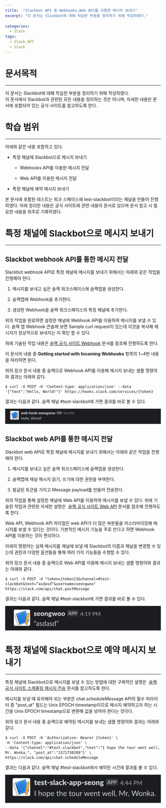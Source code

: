 ```yaml
---
title:  "Slackbot API 중 Webhooks,Web API를 이용한 메시지 보내기"
excerpt: "이 문서는 Slackbot에 대해 학습한 부분을 정리하기 위해 작성하였다."

categories:
  - Slack
tags:
  - Slack_API
  - Slack
---
```


문서목적
====

* * *

이 문서는 Slackbot에 대해 학습한 부분을 정리하기 위해 작성하였다.  
이 문서에서 Slackbot과 관련된 모든 내용을 정리하는 것은 아니며, 자세한 내용은 문서에 포함되어 있는 공식 사이트를 참고하도록 한다.

학습 범위
=====

* * *

아래와 같은 내용 포함하고 있다.

*   특정 채널에 Slackbot으로 메시지 보내기
    
    *   Webhooks API를 이용한 메시지 전달
        
    *   Web API를 이용한 메시지 전달
        
*   특정 채널에 예약 메시지 보내기
    

  

본 문서에 포함된 테스트는 워크 스페이스에 test-slackbot이라는 채널을 만들어 진행하였다. 아래 정리한 내용은 공식 사이트에 관련 내용이 문서로 있으며 문서 참고 시 필요한 내용을 위주로 기록하였다.

특정 채널에 Slackbot으로 메시지 보내기
=========================

* * *

Slackbot webhook API를 통한 메시지 전달
-------------------------------

Slackbot webhook API로 특정 채널에 메시지를 보내기 위해서는 아래와 같은 작업을 진행해야 한다.

1.  메시지를 보내고 싶은 슬랙 워크스페이스에 슬랙앱을 생성한다.
    
2.  슬랙앱에 Webhook을 추가한다.
    
3.  생성한 Webhook을 슬랙 워크스페이스의 특정 채널에 추가한다.
    

  

위의 작업을 완료하면 설정한 채널에 Webhook API를 이용하여 메시지를 보낼 수 있다. 슬랙 앱 Webhook 콘솔에 보면 Sample curl request이 있는데 이것을 복사해 메시지가 정상적으로 보내지는 지 확인 할 수 있다.

위에 기술된 작업 내용은 [슬랙 공식 사이트 Webhook](https://api.slack.com/messaging/webhooks) 문서를 참조해 진행하도록 한다.

이 문서의 내용 중 **Getting started with Incoming Webhooks** 항목의 1~4번 내용을 따라하면 된다.

위의 링크 문서 내용 중 슬랙으로 Webhook API를 이용해 메시지 보내는 샘플 명령어와 결과는 아래와 같다. 

```
$ curl -X POST -H 'Content-type: application/json' --data '{"text":"Hello, World!"}' https://hooks.slack.com/services/{token}

```

결과는 다음과 같다. 슬랙 채널 #test-slackbot에 가면 결과를 바로 볼 수 있다. 

![](/assets/images/webhook1.jpg)

Slackbot web API를 통한 메시지 전달
---------------------------

Slackbot web API로 특정 채널에 메시지를 보내기 위해서는 아래와 같은 작업을 진행해야 한다.

1.  메시지를 보내고 싶은 슬랙 워크스페이스에 슬랙앱을 생성한다.
    
2.  슬랙앱에 채널 메시지 읽기, 쓰기에 대한 권한을 부여한다.
    
3.  발급된 토큰을 가지고 Message payload를 만들어 전송한다.
    

  

위의 작업을 통해 설정한 채널에 Web API를 이용하여 메시지를 보낼 수 있다. 위에 기술된 작업과 관련된 자세한 설명은  [슬랙 공식 사이트 Web API](https://api.slack.com/messaging/sending) 문서를 참조해 진행하도록 한다.

Web API, Webhook API 차이점은 web API가 더 많은 부분들을 커스터마이징해 메시지를 보낼 수 있다는 것이다. 기본적인 메시지 기능을 주로 쓴다고 하면 Webhook API를 이용하는 것이 편리하다.

아래의 명령어는 실제 메시지를 채널에 보낼 때 Slackbot의 이름과 채널을 변경할 수 있는데 권한과 다양한 옵션들을 통해 여러 가지 기능들을 수행할 수 있다.

위의 링크 문서 내용 중 슬랙으로 Web API를 이용해 메시지 보내는 샘플 명령어와 결과는 아래와 같다. 

```
$ curl -X POST -d "token={token}3&channel=#test-slackbot&text=“asdasd”&username=seongwoo" https://slack.com/api/chat.postMessage

```

결과는 다음과 같다. 슬랙 채널 #test-slackbot에 가면 결과를 바로 볼 수 있다. 

![](/assets/images/webhook2.jpg)

특정 채널에 Slackbot으로 예약 메시지 보내기
============================

* * *

특정 채널에 Slackbot으로 메시지를 보낼 수 있는 방법에 대한 구체적인 설명은  [슬랙 공식 사이트 스케줄링 메시지 전송](https://api.slack.com/messaging/scheduling) 문서를 참고하도록 한다.

메시지를 보낼 때 유의해야 되는 부분은 chat.scheduleMessage API의 필수 파라미터 중 "post\_at" 필드는 Unix EPOCH timestamp이므로 메시지 예약하고자 하는 시간을 Unix EPOCH timestamp으로 변환해 값을 넣어야 한다는 것이다.

위의 링크 문서 내용 중 슬랙으로 예약된 메시지를 보내는 샘플 명령어와 결과는 아래와 같다. 

```
$ curl -X POST -H 'Authorization: Bearer {token}' \
-H 'Content-type: application/json' \
--data '{"channel":"#test-slackbot","text":"I hope the tour went well, Mr. Wonka.", "post_at":"1571730289"}' \
https://slack.com/api/chat.scheduleMessage
```

결과는 다음과 같다. 슬랙 채널 #test-slackbot에서 예약된 시간에 결과를 볼 수 있다. 

![](/assets/images/webhook3.jpg)
